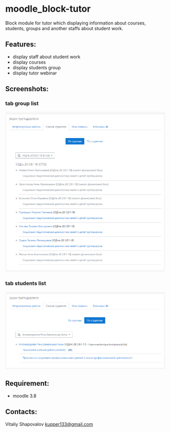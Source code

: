 # moodle_block-tutor

Block module for tutor which displaying information about courses, students, groups and another staffs about student work.

## Features:

- display staff about student work
- display courses
- display students group
- display tutor webinar

## Screenshots:

### tab group list

<img src="https://github.com/reoxidant/moodle_block-tutor/blob/master/screenshots/screen_group.png" width=800/> 

### tab students list

<img src="https://github.com/reoxidant/moodle_block-tutor/blob/master/screenshots/screen_student.png" width=800/>

## Requirement:

- moodle 3.8

## Contacts:

Vitaliy Shapovalov kupper133@gmail.com
